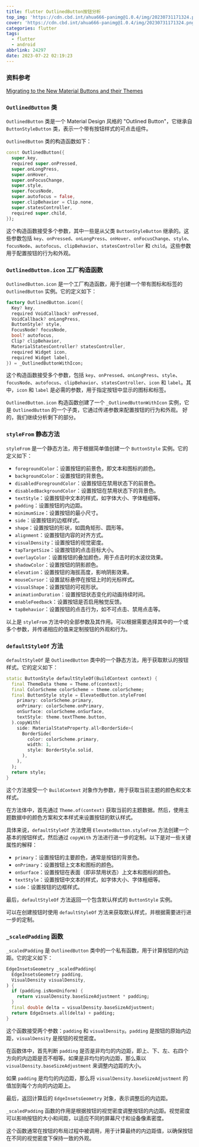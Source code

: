 ```yaml
---
title: flutter OutlinedButton按钮分析
top_img: 'https://cdn.cbd.int/ahua666-panimg@1.0.4/img/20230731171324.png'
cover: 'https://cdn.cbd.int/ahua666-panimg@1.0.4/img/20230731171324.png'
categories: flutter
tags:
  - flutter
  - android
abbrlink: 24297
date: 2023-07-22 02:19:23
---
```


### 资料参考

[Migrating to the New Material Buttons and their Themes
](https://docs.google.com/document/d/1yohSuYrvyya5V1hB6j9pJskavCdVq9sVeTqSoEPsWH0/edit)

### `OutlinedButton` 类

`OutlinedButton` 类是一个 Material Design 风格的 "Outlined Button"，它继承自 `ButtonStyleButton` 类，表示一个带有按钮样式的可点击组件。

`OutlinedButton` 类的构造函数如下：

```dart
const OutlinedButton({
  super.key,
  required super.onPressed,
  super.onLongPress,
  super.onHover,
  super.onFocusChange,
  super.style,
  super.focusNode,
  super.autofocus = false,
  super.clipBehavior = Clip.none,
  super.statesController,
  required super.child,
});
```

这个构造函数接受多个参数，其中一些是从父类 `ButtonStyleButton`
继承的。这些参数包括 `key`、`onPressed`、`onLongPress`、`onHover`、`onFocusChange`、`style`、`focusNode`、`autofocus`、`clipBehavior`、`statesController`
和 `child`。这些参数用于配置按钮的行为和外观。

### `OutlinedButton.icon` 工厂构造函数

`OutlinedButton.icon` 是一个工厂构造函数，用于创建一个带有图标和标签的 `OutlinedButton` 实例。它的定义如下：

```dart
factory OutlinedButton.icon({
  Key? key,
  required VoidCallback? onPressed,
  VoidCallback? onLongPress,
  ButtonStyle? style,
  FocusNode? focusNode,
  bool? autofocus,
  Clip? clipBehavior,
  MaterialStatesController? statesController,
  required Widget icon,
  required Widget label,
}) = _OutlinedButtonWithIcon;
```

这个构造函数接受多个参数，包括 `key`、`onPressed`、`onLongPress`、`style`、`focusNode`、`autofocus`、`clipBehavior`、`statesController`、`icon`
和 `label`。其中，`icon` 和 `label` 是必需的参数，用于指定按钮中显示的图标和标签。

`OutlinedButton.icon` 构造函数创建了一个 `_OutlinedButtonWithIcon` 实例，它是 `OutlinedButton` 的一个子类，它通过传递参数来配置按钮的行为和外观。
好的，我们继续分析剩下的部分。

### `styleFrom` 静态方法

`styleFrom` 是一个静态方法，用于根据简单值创建一个 `ButtonStyle` 实例。它的定义如下：

- `foregroundColor`：设置按钮的前景色，即文本和图标的颜色。
- `backgroundColor`：设置按钮的背景色。
- `disabledForegroundColor`：设置按钮在禁用状态下的前景色。
- `disabledBackgroundColor`：设置按钮在禁用状态下的背景色。
- `textStyle`：设置按钮中文本的样式，如字体大小、字体粗细等。
- `padding`：设置按钮的内边距。
- `minimumSize`：设置按钮的最小尺寸。
- `side`：设置按钮的边框样式。
- `shape`：设置按钮的形状，如圆角矩形、圆形等。
- `alignment`：设置按钮内容的对齐方式。
- `visualDensity`：设置按钮的视觉密度。
- `tapTargetSize`：设置按钮的点击目标大小。
- `overlayColor`：设置按钮的叠加颜色，用于点击时的水波纹效果。
- `shadowColor`：设置按钮的阴影颜色。
- `elevation`：设置按钮的海拔高度，影响阴影效果。
- `mouseCursor`：设置鼠标悬停在按钮上时的光标样式。
- `visualShape`：设置按钮的可视形状。
- `animationDuration`：设置按钮状态变化的动画持续时间。
- `enableFeedback`：设置按钮是否启用触觉反馈。
- `tapBehavior`：设置按钮的点击行为，如不可点击、禁用点击等。

以上是 `styleFrom` 方法中的全部参数及其作用。可以根据需要选择其中的一个或多个参数，并传递相应的值来定制按钮的外观和行为。

### `defaultStyleOf` 方法

`defaultStyleOf` 是 `OutlinedButton` 类中的一个静态方法，用于获取默认的按钮样式。它的定义如下：

```dart
static ButtonStyle defaultStyleOf(BuildContext context) {
  final ThemeData theme = Theme.of(context);
  final ColorScheme colorScheme = theme.colorScheme;
  final ButtonStyle style = ElevatedButton.styleFrom(
    primary: colorScheme.primary,
    onPrimary: colorScheme.onPrimary,
    onSurface: colorScheme.onSurface,
    textStyle: theme.textTheme.button,
  ).copyWith(
    side: MaterialStateProperty.all<BorderSide>(
      BorderSide(
        color: colorScheme.primary,
        width: 1,
        style: BorderStyle.solid,
      ),
    ),
  );
  return style;
}
```

这个方法接受一个 `BuildContext` 对象作为参数，用于获取当前主题的颜色和文本样式。

在方法体中，首先通过 `Theme.of(context)` 获取当前的主题数据。然后，使用主题数据中的颜色方案和文本样式来设置按钮的默认样式。

具体来说，`defaultStyleOf` 方法使用 `ElevatedButton.styleFrom` 方法创建一个基本的按钮样式，然后通过 `copyWith`
方法进行进一步的定制。以下是对一些关键属性的解释：

- `primary`：设置按钮的主要颜色，通常是按钮的背景色。
- `onPrimary`：设置按钮上文本和图标的颜色。
- `onSurface`：设置按钮在表面（即非禁用状态）上文本和图标的颜色。
- `textStyle`：设置按钮中文本的样式，如字体大小、字体粗细等。
- `side`：设置按钮的边框样式。

最后，`defaultStyleOf` 方法返回一个包含默认样式的 `ButtonStyle` 实例。

可以在创建按钮时使用 `defaultStyleOf` 方法来获取默认样式，并根据需要进行进一步的定制。

### `_scaledPadding` 函数

`_scaledPadding` 是 `OutlinedButton` 类中的一个私有函数，用于计算按钮的内边距。它的定义如下：

```dart
EdgeInsetsGeometry _scaledPadding(
  EdgeInsetsGeometry padding,
  VisualDensity visualDensity,
) {
  if (padding.isNonUniform) {
    return visualDensity.baseSizeAdjustment * padding;
  }
  final double delta = visualDensity.baseSizeAdjustment;
  return EdgeInsets.all(delta) + padding;
}
```

这个函数接受两个参数：`padding` 和 `visualDensity`。`padding` 是按钮的原始内边距，`visualDensity` 是按钮的视觉密度。

在函数体中，首先判断 `padding`
是否是非均匀的内边距，即上、下、左、右四个方向的内边距是否不相等。如果是非均匀的内边距，那么乘以 `visualDensity.baseSizeAdjustment`
来调整内边距的大小。

如果 `padding` 是均匀的内边距，那么将 `visualDensity.baseSizeAdjustment` 的值加到每个方向的内边距上。

最后，返回计算后的 `EdgeInsetsGeometry` 对象，表示调整后的内边距。

`_scaledPadding` 函数的作用是根据按钮的视觉密度调整按钮的内边距。视觉密度可以影响按钮的大小和间距，以适应不同的屏幕尺寸和设备像素密度。

这个函数通常在按钮的布局过程中被调用，用于计算最终的内边距值，以确保按钮在不同的视觉密度下保持一致的外观。
